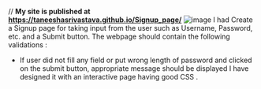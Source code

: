 //                                        **My site is published at https://taneeshasrivastava.github.io/Signup_page/**
![image](https://user-images.githubusercontent.com/73888467/142922898-9ba51415-47d5-46e3-84b3-7b8c515df560.png)
I had Create a Signup page for taking input from the user such as Username, Password, etc. and a Submit button. The webpage should contain the following validations :
* If user did not fill any field or put wrong length of password and clicked on the submit button, appropriate message should be displayed
I have designed it with  an interactive page having good CSS .
